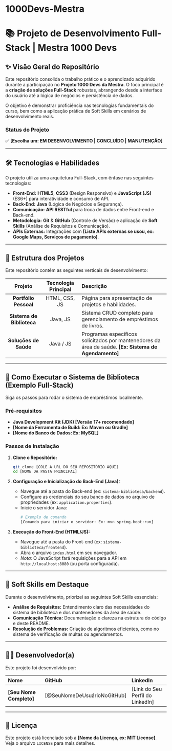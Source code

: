 # 1000Devs-Mestra
# 📚 Projeto de Desenvolvimento Full-Stack | Mestra 1000 Devs

## ✨ Visão Geral do Repositório

Este repositório consolida o trabalho prático e o aprendizado adquirido durante a participação no **Projeto 1000 Devs da Mestra**. O foco principal é a **criação de soluções Full-Stack** robustas, abrangendo desde a interface do usuário até a lógica de negócios e persistência de dados.

O objetivo é demonstrar proficiência nas tecnologias fundamentais do curso, bem como a aplicação prática de Soft Skills em cenários de desenvolvimento reais.

### Status do Projeto

✅ **[Escolha um: EM DESENVOLVIMENTO | CONCLUÍDO | MANUTENÇÃO]**

---

## 🛠️ Tecnologias e Habilidades

O projeto utiliza uma arquitetura Full-Stack, com ênfase nas seguintes tecnologias:

* **Front-End:** **HTML5**, **CSS3** (Design Responsivo) e **JavaScript (JS)** (ES6+) para interatividade e consumo de API.
* **Back-End:** **Java** (Lógica de Negócios e Segurança).
* **Comunicação:** **API RESTful** para troca de dados entre Front-end e Back-end.
* **Metodologia:** **Git** & **GitHub** (Controle de Versão) e aplicação de **Soft Skills** (Análise de Requisitos e Comunicação).
* **APIs Externas:** Integrações com **[Liste APIs externas se usou, ex: Google Maps, Serviços de pagamento]**.

---

## 📂 Estrutura dos Projetos

Este repositório contém as seguintes verticais de desenvolvimento:

| Projeto | Tecnologia Principal | Descrição |
| :---: | :---: | :--- |
| **Portfólio Pessoal** | HTML, CSS, JS | Página para apresentação de projetos e habilidades. |
| **Sistema de Biblioteca** | Java, JS | Sistema CRUD completo para gerenciamento de empréstimos de livros. |
| **Soluções de Saúde** | Java / JS | Programas específicos solicitados por mantenedores da área de saúde. **[Ex: Sistema de Agendamento]** |

---

## 🚀 Como Executar o Sistema de Biblioteca (Exemplo Full-Stack)

Siga os passos para rodar o sistema de empréstimos localmente.

### Pré-requisitos

* **Java Development Kit (JDK) [Versão 17+ recomendado]**
* **[Nome da Ferramenta de Build: Ex: Maven ou Gradle]**
* **[Nome do Banco de Dados: Ex: MySQL]**

### Passos de Instalação

1.  **Clone o Repositório:**
    ```bash
    git clone [COLE A URL DO SEU REPOSITÓRIO AQUI]
    cd [NOME DA PASTA PRINCIPAL]
    ```

2.  **Configuração e Inicialização do Back-End (Java):**
    * Navegue até a pasta do Back-end (ex: `sistema-biblioteca/backend`).
    * Configure as credenciais do seu banco de dados no arquivo de propriedades (ex: `application.properties`).
    * Inicie o servidor Java:
        ```bash
        # Exemplo de comando
        [Comando para iniciar o servidor: Ex: mvn spring-boot:run]
        ```

3.  **Execução do Front-End (HTML/JS):**
    * Navegue até a pasta do Front-end (ex: `sistema-biblioteca/frontend`).
    * Abra o arquivo `index.html` em seu navegador.
    * *Nota:* O JavaScript fará requisições para a API em `http://localhost:8080` (ou porta configurada).

---

## 🔗 Soft Skills em Destaque

Durante o desenvolvimento, priorizei as seguintes Soft Skills essenciais:

* **Análise de Requisitos:** Entendimento claro das necessidades do sistema de biblioteca e dos mantenedores da área de saúde.
* **Comunicação Técnica:** Documentação e clareza na estrutura do código e deste README.
* **Resolução de Problemas:** Criação de algoritmos eficientes, como no sistema de verificação de multas ou agendamentos.

---

## 🧑‍💻 Desenvolvedor(a)

Este projeto foi desenvolvido por:

| Nome | GitHub | LinkedIn |
| :--- | :--- | :--- |
| **[Seu Nome Completo]** | [@SeuNomeDeUsuárioNoGitHub] | [Link do Seu Perfil do LinkedIn] |

---

## 📜 Licença

Este projeto está licenciado sob a **[Nome da Licença, ex: MIT License]**. Veja o arquivo `LICENSE` para mais detalhes.
